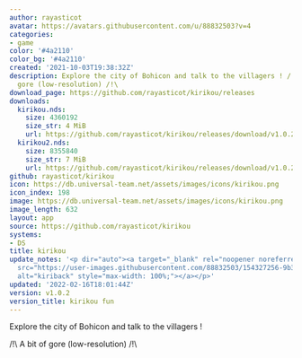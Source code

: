 ```yaml
---
author: rayasticot
avatar: https://avatars.githubusercontent.com/u/88832503?v=4
categories:
- game
color: '#4a2110'
color_bg: '#4a2110'
created: '2021-10-03T19:38:32Z'
description: Explore the city of Bohicon and talk to the villagers ! /!\ A bit of
  gore (low-resolution) /!\
download_page: https://github.com/rayasticot/kirikou/releases
downloads:
  kirikou.nds:
    size: 4360192
    size_str: 4 MiB
    url: https://github.com/rayasticot/kirikou/releases/download/v1.0.2/kirikou.nds
  kirikou2.nds:
    size: 8355840
    size_str: 7 MiB
    url: https://github.com/rayasticot/kirikou/releases/download/v1.0.2/kirikou2.nds
github: rayasticot/kirikou
icon: https://db.universal-team.net/assets/images/icons/kirikou.png
icon_index: 198
image: https://db.universal-team.net/assets/images/icons/kirikou.png
image_length: 632
layout: app
source: https://github.com/rayasticot/kirikou
systems:
- DS
title: kirikou
update_notes: '<p dir="auto"><a target="_blank" rel="noopener noreferrer" href="https://user-images.githubusercontent.com/88832503/154327256-9b319436-796f-40fa-9a2f-fde44bec05df.png"><img
  src="https://user-images.githubusercontent.com/88832503/154327256-9b319436-796f-40fa-9a2f-fde44bec05df.png"
  alt="kiriback" style="max-width: 100%;"></a></p>'
updated: '2022-02-16T18:01:44Z'
version: v1.0.2
version_title: kirikou fun
---
```

Explore the city of Bohicon and talk to the villagers !

/!\ A bit of gore (low-resolution) /!\